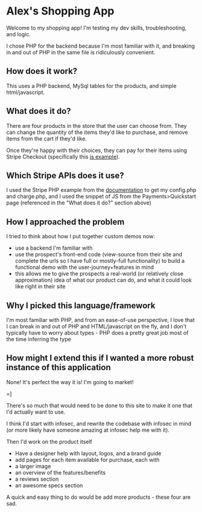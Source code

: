 # Alex's Shopping App

Welcome to my shopping app! I'm testing my dev skills, troubleshooting, and logic.

I chose PHP for the backend because I'm most familiar with it, and breaking in and out of PHP in the same file is ridiculously convenient.

## How does it work?

This uses a PHP backend, MySql tables for the products, and simple html/javascript.

## What does it do?

There are four products in the store that the user can choose from. They can change the quantity of the items they'd like to purchase, and remove items from the cart if they'd like.

Once they're happy with their choices, they can pay for their items using Stripe Checkout (specifically this [js example](https://stripe.com/docs/quickstart)).

## Which Stripe APIs does it use?

I used the Stripe PHP example from the [documentation](https://stripe.com/docs/checkout/php) to get my config.php and charge.php, and I used the snippet of JS from the Payments>Quickstart page (referenced in the "What does it do?" section above)

## How I approached the problem

I tried to think about how I put together custom demos now:
* use a backend I'm familiar with
* use the prospect's front-end code (view-source from their site and complete the urls so I have full or mostly-full functionality) to build a functional demo with the user-journey+features in mind
* this allows me to give the prospects a real-world (or relatively close approximation) idea of what our product can do, and what it could look like right in their site

## Why I picked this language/framework

I'm most familiar with PHP, and from an ease-of-use perspective, I love that I can break in and out of PHP and HTML/javascript on the fly, and I don't typically have to worry about types - PHP does a pretty great job most of the time inferring the type

## How might I extend this if I wanted a more robust instance of this application

None! It's perfect the way it is! I'm going to market!

=]

There's so much that would need to be done to this site to make it one that I'd actually want to use.

I think I'd start with infosec, and rewrite the codebase with infosec in mind (or more likely have someone amazing at infosec help me with it).

Then I'd work on the product itself 
* Have a designer help with layout, logos, and a brand guide
* add pages for each item available for purchase, each with
 * a larger image
 * an overview of the features/benefits
 * a reviews section
 * an awesome specs section
 
A quick and easy thing to do would be add more products - these four are sad.

